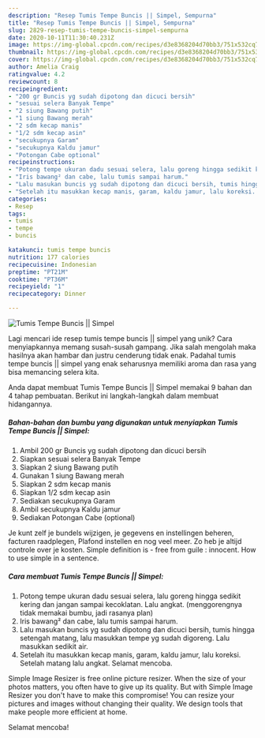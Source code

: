```yaml
---
description: "Resep Tumis Tempe Buncis || Simpel, Sempurna"
title: "Resep Tumis Tempe Buncis || Simpel, Sempurna"
slug: 2829-resep-tumis-tempe-buncis-simpel-sempurna
date: 2020-10-11T11:30:40.231Z
image: https://img-global.cpcdn.com/recipes/d3e8368204d70bb3/751x532cq70/tumis-tempe-buncis-simpel-foto-resep-utama.jpg
thumbnail: https://img-global.cpcdn.com/recipes/d3e8368204d70bb3/751x532cq70/tumis-tempe-buncis-simpel-foto-resep-utama.jpg
cover: https://img-global.cpcdn.com/recipes/d3e8368204d70bb3/751x532cq70/tumis-tempe-buncis-simpel-foto-resep-utama.jpg
author: Amelia Craig
ratingvalue: 4.2
reviewcount: 8
recipeingredient:
- "200 gr Buncis yg sudah dipotong dan dicuci bersih"
- "sesuai selera Banyak Tempe"
- "2 siung Bawang putih"
- "1 siung Bawang merah"
- "2 sdm kecap manis"
- "1/2 sdm kecap asin"
- "secukupnya Garam"
- "secukupnya Kaldu jamur"
- "Potongan Cabe optional"
recipeinstructions:
- "Potong tempe ukuran dadu sesuai selera, lalu goreng hingga sedikit kering dan jangan sampai kecoklatan. Lalu angkat. (menggorengnya tidak memakai bumbu, jadi rasanya plan)"
- "Iris bawang² dan cabe, lalu tumis sampai harum."
- "Lalu masukan buncis yg sudah dipotong dan dicuci bersih, tumis hingga setengah matang, lalu masukkan tempe yg sudah digoreng. Lalu masukkan sedikit air."
- "Setelah itu masukkan kecap manis, garam, kaldu jamur, lalu koreksi. Setelah matang lalu angkat. Selamat mencoba."
categories:
- Resep
tags:
- tumis
- tempe
- buncis

katakunci: tumis tempe buncis 
nutrition: 177 calories
recipecuisine: Indonesian
preptime: "PT21M"
cooktime: "PT36M"
recipeyield: "1"
recipecategory: Dinner

---
```



![Tumis Tempe Buncis || Simpel](https://img-global.cpcdn.com/recipes/d3e8368204d70bb3/751x532cq70/tumis-tempe-buncis-simpel-foto-resep-utama.jpg)

Lagi mencari ide resep tumis tempe buncis || simpel yang unik? Cara menyiapkannya memang susah-susah gampang. Jika salah mengolah maka hasilnya akan hambar dan justru cenderung tidak enak. Padahal tumis tempe buncis || simpel yang enak seharusnya memiliki aroma dan rasa yang bisa memancing selera kita.


 Anda dapat membuat Tumis Tempe Buncis || Simpel memakai 9 bahan dan 4 tahap pembuatan. Berikut ini langkah-langkah dalam membuat hidangannya.

<!--inarticleads1-->

##### Bahan-bahan dan bumbu yang digunakan untuk menyiapkan Tumis Tempe Buncis || Simpel:

1. Ambil 200 gr Buncis yg sudah dipotong dan dicuci bersih
1. Siapkan sesuai selera Banyak Tempe
1. Siapkan 2 siung Bawang putih
1. Gunakan 1 siung Bawang merah
1. Siapkan 2 sdm kecap manis
1. Siapkan 1/2 sdm kecap asin
1. Sediakan secukupnya Garam
1. Ambil secukupnya Kaldu jamur
1. Sediakan Potongan Cabe (optional)


Je kunt zelf je bundels wijzigen, je gegevens en instellingen beheren, facturen raadplegen, Plafond instellen en nog veel meer. Zo heb je altijd controle over je kosten. Simple definition is - free from guile : innocent. How to use simple in a sentence. 

<!--inarticleads2-->

##### Cara membuat Tumis Tempe Buncis || Simpel:

1. Potong tempe ukuran dadu sesuai selera, lalu goreng hingga sedikit kering dan jangan sampai kecoklatan. Lalu angkat. (menggorengnya tidak memakai bumbu, jadi rasanya plan)
1. Iris bawang² dan cabe, lalu tumis sampai harum.
1. Lalu masukan buncis yg sudah dipotong dan dicuci bersih, tumis hingga setengah matang, lalu masukkan tempe yg sudah digoreng. Lalu masukkan sedikit air.
1. Setelah itu masukkan kecap manis, garam, kaldu jamur, lalu koreksi. Setelah matang lalu angkat. Selamat mencoba.


Simple Image Resizer is free online picture resizer. When the size of your photos matters, you often have to give up its quality. But with Simple Image Resizer you don&#39;t have to make this compromise! You can resize your pictures and images without changing their quality. We design tools that make people more efficient at home. 

 Selamat mencoba!
